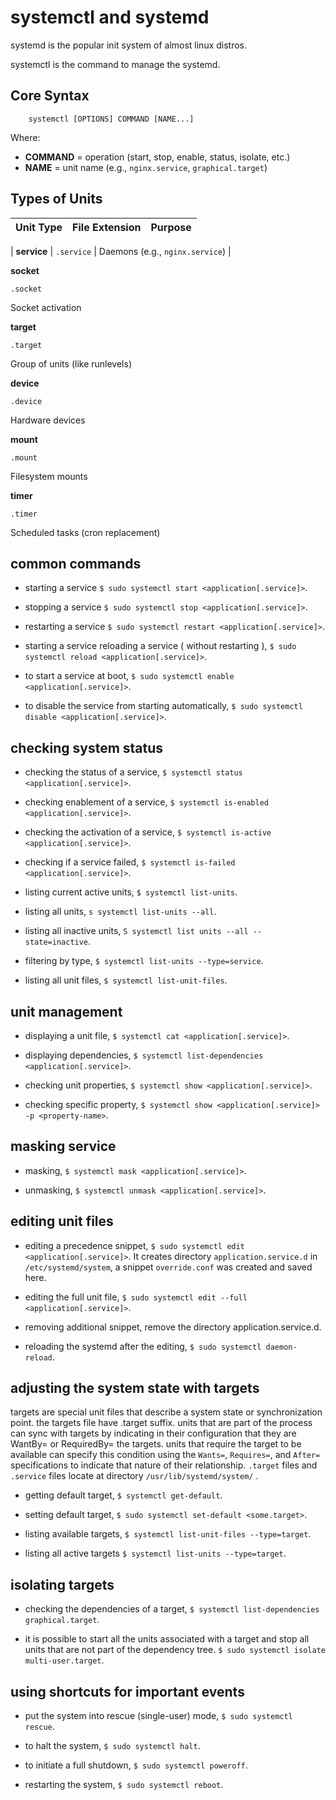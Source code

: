 # systemctl and systemd

systemd is the popular  init system of almost linux distros.

systemctl is the command to manage the systemd.


## Core Syntax

		systemctl [OPTIONS] COMMAND [NAME...]

Where:

- **COMMAND** = operation (start, stop, enable, status, isolate, etc.)    
- **NAME** = unit name (e.g., `nginx.service`, `graphical.target`)

## Types of Units

| Unit Type  |  File Extension  |  Purpose
| ----- | ---- | ---- |

| **service**  | `.service` |  Daemons (e.g., `nginx.service`) |

**socket**

`.socket`

Socket activation

**target**

`.target`

Group of units (like runlevels)

**device**

`.device`

Hardware devices

**mount**

`.mount`

Filesystem mounts

**timer**

`.timer`

Scheduled tasks (cron replacement)

 
## common commands

- starting a service  `$ sudo systemctl start <application[.service]>`.

- stopping a service `$ sudo systemctl stop <application[.service]>`.

- restarting a service `$ sudo systemctl restart <application[.service]>`.

- starting a service reloading a service ( without restarting ), `$ sudo systemctl reload <application[.service]>`.

- to start a service at boot, `$ sudo systemctl enable <application[.service]>`.

- to disable the service from starting automatically, `$ sudo systemctl disable <application[.service]>`.

## checking system status

- checking the status of a service, `$ systemctl status <application[.service]>`.

- checking enablement of a service, `$ systemctl is-enabled <application[.service]>`.

- checking the activation of a service, `$ systemctl is-active <application[.service]>`.

- checking if a service failed, `$ systemctl is-failed <application[.service]>`.

- listing current active units, `$ systemctl list-units`.

- listing all units, `s systemctl list-units --all`.

- listing all inactive units, `S systemctl list units --all --state=inactive`.

- filtering by type, `$ systemctl list-units --type=service`.

- listing all unit files, `$ systemctl list-unit-files`.

## unit management

- displaying a unit file, `$ systemctl cat <application[.service]>`.

- displaying dependencies, `$ systemctl list-dependencies <application[.service]>`.

- checking unit properties, `$ systemctl show <application[.service]>`.

- checking specific property, `$ systemctl show <application[.service]> -p <property-name>`.

## masking service

- masking, `$ systemctl mask <application[.service]>`.

- unmasking, `$ systemctl unmask <application[.service]>`.

## editing unit files

- editing a precedence snippet, `$ sudo systemctl edit <application[.service]>`. It creates directory `application.service.d` in `/etc/systemd/system`, a snippet `override.conf` was created and saved here.

- editing the full unit file, `$ sudo systemctl edit --full <application[.service]>`.

- removing additional snippet, remove the directory application.service.d.

- reloading the systemd after the editing, `$ sudo systemctl daemon-reload`.

## adjusting the system state with targets

targets are special unit files that describe a system state or synchronization point. the targets file have .target suffix.
units that are part of the process can sync with targets by indicating in their configuration that they are WantBy= or RequiredBy= the targets.
units that require the target to be available can specify this condition using the `Wants=`, `Requires=`, and `After=` specifications to indicate that nature of their relationship.
`.target` files and `.service` files locate at directory `/usr/lib/systemd/system/` .

- getting default target, `$ systemctl get-default`.

- setting default target, `$ sudo systemctl set-default <some.target>`.

- listing available targets, `$ systemctl list-unit-files --type=target`.

- listing all active targets `$ systemctl list-units --type=target`.

## isolating targets

- checking the dependencies of a target, `$ systemctl list-dependencies graphical.target`.

- it is possible to start all the units associated with a target and stop all units that are not part of the dependency tree. `$ sudo systemctl isolate multi-user.target`.

## using shortcuts for important events

- put the system into rescue (single-user) mode, `$ sudo systemctl rescue`.

- to halt the system, `$ sudo systemctl halt`.

- to initiate a full shutdown, `$ sudo systemctl poweroff`.

- restarting the system, `$ sudo systemctl reboot`.
<!--stackedit_data:
eyJoaXN0b3J5IjpbLTk2NTM4MjQ2LDIwOTc4MjM4OCwxNzA0MT
MwNDAyLDExOTczOTI1NzZdfQ==
-->